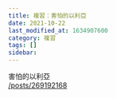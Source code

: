```yaml
---
title: 複習：害怕的以利亞
date: 2021-10-22
last_modified_at: 1634907600
category: 複習
tags: []
sidebar: 
---
```


<p>害怕的以利亞<br/>
<a href="/posts/269192168" target="_blank">/posts/269192168</a></p>
<p> </p>
